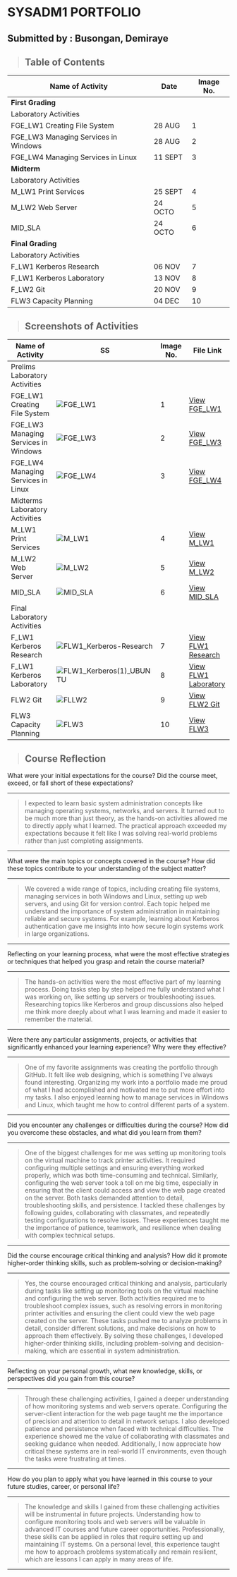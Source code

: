 # SYSADM1 PORTFOLIO
## Submitted by : Busongan, Demiraye
> ## **Table of Contents**
| Name of Activity | Date | Image No. |
| --- | --- | --- |
| **First Grading** |
| Laboratory Activities |  |  |
| FGE_LW1 Creating File System | 28 AUG | 1 |
| FGE_LW3 Managing Services in Windows | 28 AUG | 2 |
| FGE_LW4 Managing Services in Linux | 11 SEPT | 3 |
| **Midterm** |
| Laboratory Activities |  |  |
| M_LW1 Print Services | 25 SEPT | 4 |
| M_LW2 Web Server | 24 OCTO | 5 |
| MID_SLA | 24 OCTO | 6 |
| **Final Grading** |
| Laboratory Activities |  |  |
| F_LW1 Kerberos Research | 06 NOV | 7 |
| F_LW1 Kerberos Laboratory | 13 NOV | 8 |
| F_LW2 Git | 20 NOV | 9 |
| FLW3 Capacity Planning | 04 DEC | 10 ||

> ## Screenshots of Activities
| Name of Activity | SS | Image No. |  File Link  |
| --- | --- | --- | --- |
| Prelims Laboratory Activities |  |  |  |
| FGE_LW1 Creating File System | ![FGE_LW1](res/FGE_LW1.png)| 1 | [View FGE_LW1](Prelim/FGE_LW1%20Creating%20File%20Systems.md) |
| FGE_LW3 Managing Services in Windows | ![FGE_LW3](res/FGE_LW4.png)| 2 | [View FGE_LW3](Prelim/FGE_LW3%20Managing%20Services%20in%20Windows.md)  |
| FGE_LW4 Managing Services in Linux   | ![FGE_LW4](res/FGE_LW4.png) | 3 | [View FGE_LW4](Prelim/FGE_LW4%20Managing%20Services%20in%20Linux.md)  |
| Midterms Laboratory Activities |  |  |  |
| M_LW1 Print Services         | ![M_LW1](res/M_LW1.png) | 4 | [View M_LW1](Midterm/M_LW1%20Print%20Services.md) |
| M_LW2 Web Server             | ![M_LW2](res/M_LW2.png) | 5 | [View M_LW2](Midterm/M_LW2%20Web%20Server.md) |
| MID_SLA | ![MID_SLA](res/MID_SLA.png) | 6 | [View MID_SLA](Midterm/MID_SLA.md) |
| Final Laboratory Activities |  |  |  |
| F_LW1 Kerberos Research | ![FLW1_Kerberos-Research](res/FLW1_Kerberos-Research.png) | 7 | [View FLW1 Research](Midterm/FLW1_Kerberos-Research.md) |
| F_LW1 Kerberos Laboratory | ![FLW1_Kerberos(1)_UBUNTU](res/FLW1_Kerberos%20(1)%20_UBUNTU.png) | 8 | [View FLW1 Laboratory](Midterm/FLW1_Kerberos(1)_UBUNTU.md) |
| FLW2 Git | ![FLLW2](res/FLW2.png) | 9 | [View FLW2 Git](Midterm/FLW2%20Git.md) |
| FLW3 Capacity Planning | ![FLW3](res/FLW3.jpg) | 10 | [View FLW3](Midterm/FLW3_Capacity%20Planning.md) |

> ## **Course Reflection**

What were your initial expectations for the course? Did the course meet,
exceed, or fall short of these expectations?

  -----------------------------------------------------------------------
> I expected to learn basic system administration concepts like managing operating systems, networks, and servers. It turned out to be much more than just theory, as the hands-on activities allowed me to directly apply what I learned. The practical approach exceeded my expectations because it felt like I was solving real-world problems rather than just completing assignments.
  -----------------------------------------------------------------------

What were the main topics or concepts covered in the course? How did
these topics contribute to your understanding of the subject matter?

  -----------------------------------------------------------------------
> We covered a wide range of topics, including creating file systems, managing services in both Windows and Linux, setting up web servers, and using Git for version control. Each topic helped me understand the importance of system administration in maintaining reliable and secure systems. For example, learning about Kerberos authentication gave me insights into how secure login systems work in large organizations.
  -----------------------------------------------------------------------

Reflecting on your learning process, what were the most effective
strategies or techniques that helped you grasp and retain the course
material?

  -----------------------------------------------------------------------
> The hands-on activities were the most effective part of my learning process. Doing tasks step by step helped me fully understand what I was working on, like setting up servers or troubleshooting issues. Researching topics like Kerberos and group discussions also helped me think more deeply about what I was learning and made it easier to remember the material.
  -----------------------------------------------------------------------

Were there any particular assignments, projects, or activities that
significantly enhanced your learning experience? Why were they
effective?

  -----------------------------------------------------------------------
> One of my favorite assignments was creating the portfolio through GitHub. It felt like web designing, which is something I’ve always found interesting. Organizing my work into a portfolio made me proud of what I had accomplished and motivated me to put more effort into my tasks. I also enjoyed learning how to manage services in Windows and Linux, which taught me how to control different parts of a system.
  -----------------------------------------------------------------------

Did you encounter any challenges or difficulties during the course? How
did you overcome these obstacles, and what did you learn from them?

  -----------------------------------------------------------------------
> One of the biggest challenges for me was setting up monitoring tools on the virtual machine to track printer activities. It required configuring multiple settings and ensuring everything worked properly, which was both time-consuming and technical. Similarly, configuring the web server took a toll on me big time, especially in ensuring that the client could access and view the web page created on the server. Both tasks demanded attention to detail, troubleshooting skills, and persistence. I tackled these challenges by following guides, collaborating with classmates, and repeatedly testing configurations to resolve issues. These experiences taught me the importance of patience, teamwork, and resilience when dealing with complex technical setups.
  -----------------------------------------------------------------------

Did the course encourage critical thinking and analysis? How did it
promote higher-order thinking skills, such as problem-solving or
decision-making?

  -----------------------------------------------------------------------
> Yes, the course encouraged critical thinking and analysis, particularly during tasks like setting up monitoring tools on the virtual machine and configuring the web server. Both activities required me to troubleshoot complex issues, such as resolving errors in monitoring printer activities and ensuring the client could view the web page created on the server. These tasks pushed me to analyze problems in detail, consider different solutions, and make decisions on how to approach them effectively. By solving these challenges, I developed higher-order thinking skills, including problem-solving and decision-making, which are essential in system administration.
  -----------------------------------------------------------------------

Reflecting on your personal growth, what new knowledge, skills, or
perspectives did you gain from this course?

  -----------------------------------------------------------------------
> Through these challenging activities, I gained a deeper understanding of how monitoring systems and web servers operate. Configuring the server-client interaction for the web page taught me the importance of precision and attention to detail in network setups. I also developed patience and persistence when faced with technical difficulties. The experience showed me the value of collaborating with classmates and seeking guidance when needed. Additionally, I now appreciate how critical these systems are in real-world IT environments, even though the tasks were frustrating at times.
  -----------------------------------------------------------------------

How do you plan to apply what you have learned in this course to your
future studies, career, or personal life?

  -----------------------------------------------------------------------
> The knowledge and skills I gained from these challenging activities will be instrumental in future projects. Understanding how to configure monitoring tools and web servers will be valuable in advanced IT courses and future career opportunities. Professionally, these skills can be applied in roles that require setting up and maintaining IT systems. On a personal level, this experience taught me how to approach problems systematically and remain resilient, which are lessons I can apply in many areas of life.
  -----------------------------------------------------------------------
